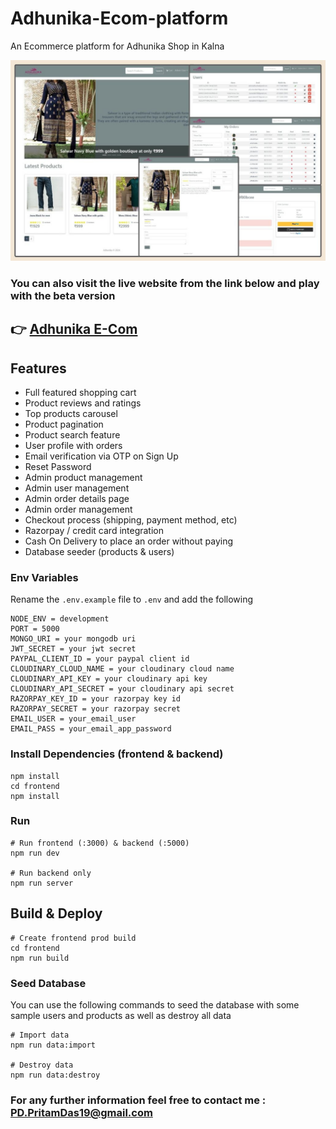 # Adhunika-Ecom-platform
An Ecommerce platform for Adhunika Shop in Kalna

<img src="./frontend/public/Banner.jpg" alt="Website Banner">

<h3>You can also visit the live website from the link below and play with the beta version</h3>
<h2>👉 <a href="https://adhunika-ecom-platform.onrender.com/" target="_blank">Adhunika E-Com</a></h2>

## Features

- Full featured shopping cart
- Product reviews and ratings
- Top products carousel
- Product pagination
- Product search feature
- User profile with orders
- Email verification via OTP on Sign Up
- Reset Password 
- Admin product management
- Admin user management
- Admin order details page
- Admin order management
- Checkout process (shipping, payment method, etc)
- Razorpay / credit card integration
- Cash On Delivery to place an order without paying
- Database seeder (products & users)

### Env Variables

Rename the `.env.example` file to `.env` and add the following

```
NODE_ENV = development
PORT = 5000
MONGO_URI = your mongodb uri
JWT_SECRET = your jwt secret
PAYPAL_CLIENT_ID = your paypal client id
CLOUDINARY_CLOUD_NAME = your cloudinary cloud name
CLOUDINARY_API_KEY = your cloudinary api key
CLOUDINARY_API_SECRET = your cloudinary api secret
RAZORPAY_KEY_ID = your razorpay key id 
RAZORPAY_SECRET = your razorpay secret
EMAIL_USER = your_email_user
EMAIL_PASS = your_email_app_password
```

### Install Dependencies (frontend & backend)

```
npm install
cd frontend
npm install
```

### Run

```
# Run frontend (:3000) & backend (:5000)
npm run dev

# Run backend only
npm run server
```

## Build & Deploy

```
# Create frontend prod build
cd frontend
npm run build
```

### Seed Database

You can use the following commands to seed the database with some sample users and products as well as destroy all data

```
# Import data
npm run data:import

# Destroy data
npm run data:destroy
```

<h3>For any further information feel free to contact me : <a href="mailto:pd.pritamdas19@gmail.com">PD.PritamDas19@gmail.com</a>